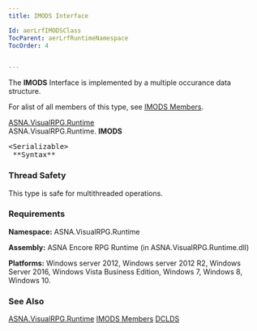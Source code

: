 ```yaml
---
title: IMODS Interface

Id: aerLrfIMODSClass
TocParent: aerLrfRuntimeNamespace
TocOrder: 4


---
```


The **IMODS** Interface is implemented by a multiple occurance data structure. 

For alist of all members of this type, see [IMODS Members](aerLrfIMODSClassMembers.html). 

[ASNA.VisualRPG.Runtime](aerLrfRuntimeNamespace.html) <br /> ASNA.VisualRPG.Runtime. **IMODS** 
<pre interface="syntax" style="DISPLAY: block">&lt;Serializable&gt;
 **Syntax** </pre>

### Thread Safety
This type is safe for multithreaded operations. 

### Requirements
**Namespace:** ASNA.VisualRPG.Runtime 

**Assembly:** ASNA Encore RPG Runtime (in ASNA.VisualRPG.Runtime.dll) 

**Platforms:** Windows server 2012, Windows server 2012 R2, Windows Server 2016, Windows Vista Business Edition, Windows 7, Windows 8, Windows 10. 

### See Also
[ASNA.VisualRPG.Runtime](aerLrfRuntimeNamespace.html)
[IMODS Members](aerLrfIMODSClassMembers.html)
[DCLDS](DCLDS.html) 
